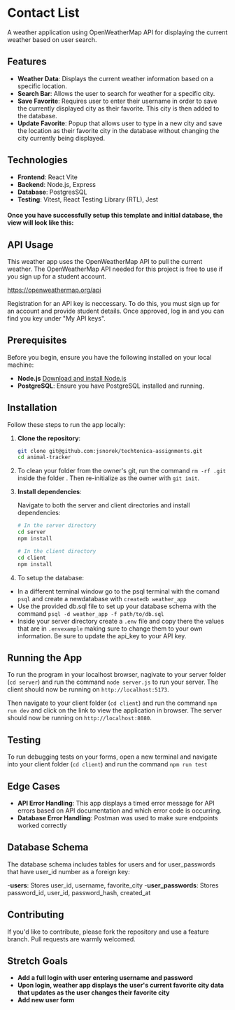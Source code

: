 # Contact List

A weather application using OpenWeatherMap API for displaying the current weather based on user search. 

## Features
- **Weather Data**: Displays the current weather information based on a specific location.
- **Search Bar**: Allows the user to search for weather for a specific city.
- **Save Favorite**: Requires user to enter their username in order to save the currently displayed city as their favorite. This city is then added to the database.
- **Update Favorite**: Popup that allows user to type in a new city and save the location as their favorite city in the database without changing the city currently being displayed.

## Technologies
- **Frontend**: React Vite
- **Backend**: Node.js, Express
- **Database**: PostgresSQL
- **Testing**: Vitest, React Testing Library (RTL), Jest

#### Once you have successfully setup this template and initial database, the view will look like this:

## API Usage

This weather app uses the OpenWeatherMap API to pull the current weather. The OpenWeatherMap API needed for this project is free to use if you sign up for a student account.

https://openweathermap.org/api

Registration for an API key is neccessary. To do this, you must sign up for an account and provide student details. Once approved, log in and you can find you key under "My API keys".

## Prerequisites

Before you begin, ensure you have the following installed on your local machine:
- **Node.js** [Download and install Node.js](https://nodejs.org/)
- **PostgreSQL**: Ensure you have PostgreSQL installed and running.

## Installation

Follow these steps to run the app locally:

1. **Clone the repository**:
    ```bash
    git clone git@github.com:jsnorek/techtonica-assignments.git
    cd animal-tracker
    ```
2. To clean your folder from the owner's git, run the command `rm -rf .git` inside the folder <NAMENEWDIRECTORY>. Then re-initialize as the owner with `git init`.

3. **Install dependencies**:

    Navigate to both the server and client directories and install dependencies:

    ```bash
    # In the server directory 
    cd server
    npm install
    
    # In the client directory
    cd client
    npm install
    ```
4. To setup the database:
* In a different terminal window go to the psql terminal with the comand `psql` and create a newdatabase with `createdb weather_app`
* Use the provided db.sql file to set up your database schema with the command `psql -d weather_app -f path/to/db.sql`
* Inside your server directory create a `.env` file and copy there the values that are in `.envexample` making sure to change them to your own information. Be sure to update the api_key to your API key.

## Running the App

To run the program in your localhost browser, nagivate to your server folder (`cd server`) and run the command `node server.js` to run your server. 
The client should now be running on `http://localhost:5173`.

Then navigate to your client folder (`cd client`) and run the command `npm run dev` and click on the link to view the application in browser.
The server should now be running on `http://localhost:8080`.

## Testing

To run debugging tests on your forms, open a new terminal and navigate into your client folder (`cd client`) and run the command `npm run test`

## Edge Cases

- **API Error Handling**: This app displays a timed error message for API errors based on API documentation and which error code is occurring.
- **Database Error Handling**: Postman was used to make sure endpoints worked correctly 

## Database Schema

The database schema includes tables for users and for user_passwords that have user_id number as a foreign key:

-**users**: Stores user_id, username, favorite_city
-**user_passwords**: Stores password_id, user_id, password_hash, created_at

## Contributing

If you'd like to contribute, please fork the repository and use a feature branch. Pull requests are warmly welcomed.

## Stretch Goals

- **Add a full login with user entering username and password**
- **Upon login, weather app displays the user's current favorite city data that updates as the user changes their favorite city**
- **Add new user form**

